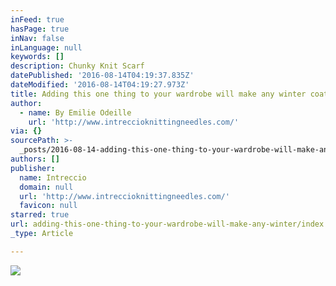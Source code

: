 ```yaml
---
inFeed: true
hasPage: true
inNav: false
inLanguage: null
keywords: []
description: Chunky Knit Scarf
datePublished: '2016-08-14T04:19:37.835Z'
dateModified: '2016-08-14T04:19:27.973Z'
title: Adding this one thing to your wardrobe will make any winter coat POP!
author:
  - name: By Emilie Odeille
    url: 'http://www.intreccioknittingneedles.com/'
via: {}
sourcePath: >-
  _posts/2016-08-14-adding-this-one-thing-to-your-wardrobe-will-make-any-winter.md
authors: []
publisher:
  name: Intreccio
  domain: null
  url: 'http://www.intreccioknittingneedles.com/'
  favicon: null
starred: true
url: adding-this-one-thing-to-your-wardrobe-will-make-any-winter/index.html
_type: Article

---
```

![](https://the-grid-user-content.s3-us-west-2.amazonaws.com/727196fe-e696-4971-8a4e-190cd3a18778.jpg)